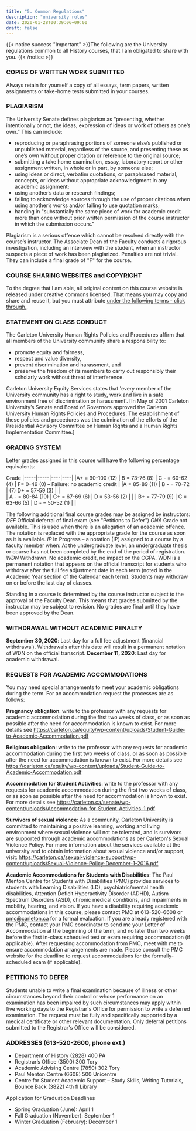 ```yaml
---
title: "5. Common Regulations"
description: "university rules"
date: 2020-01-28T00:39:06+09:00
draft: false
---
```


{{< notice success "Important" >}}The following are the University regulations common to all History courses, that I am obligated to share with you.
{{< /notice >}}

### COPIES OF WRITTEN WORK SUBMITTED
Always retain for yourself a copy of all essays, term papers, written assignments or take-home tests submitted in your courses.

### PLAGIARISM
The University Senate defines plagiarism as “presenting, whether intentionally or not, the ideas, expression of ideas or work of others as one’s own.” This can include:
+ reproducing or paraphrasing portions of someone else’s published or unpublished material, regardless of the source, and presenting these as one’s own without proper citation or reference to the original source;
+ submitting a take home examination, essay, laboratory report or other assignment written, in whole or in part, by someone else;
+ using ideas or direct, verbatim quotations, or paraphrased material, concepts, or ideas without appropriate acknowledgment in any academic assignment;
+ using another’s data or research findings;
+ failing to acknowledge sources through the use of proper citations when using another’s works and/or failing to use quotation marks;
+ handing in "substantially the same piece of work for academic credit more than once without prior written permission of the course instructor in which the submission occurs."

Plagiarism is a serious offence which cannot be resolved directly with the course’s instructor. The Associate Dean of the Faculty conducts a rigorous investigation, including an interview with the student, when an instructor suspects a piece of work has been plagiarized. Penalties are not trivial. They can include a final grade of "F" for the course.

### COURSE SHARING WEBSITES and COPYRIGHT
To the degree that I am able, all original content on this course website is released under creative commons licensed. That means you may copy and share and reuse it, but you must attribute [under the following terms - click through.](https://creativecommons.org/licenses/by-nc/4.0/).

### STATEMENT ON CLASS CONDUCT
The Carleton University Human Rights Policies and Procedures affirm that all members of the University community share a responsibility to:
+ promote equity and fairness,
+ respect and value diversity,
+ prevent discrimination and harassment, and
+ preserve the freedom of its members to carry out responsibly their scholarly work without threat of interference.

Carleton University Equity Services states that 'every member of the University community has a right to study, work and live in a safe environment free of discrimination or harassment'. [In May of 2001 Carleton University’s Senate and Board of Governors approved the Carleton University Human Rights Policies and Procedures. The establishment of these policies and procedures was the culmination of the efforts of the Presidential Advisory Committee on Human Rights and a Human Rights Implementation Committee.]

### GRADING SYSTEM
Letter grades assigned in this course will have the following percentage equivalents:

Grade
|-----|-----|----|----|
|A+ = 90-100 (12) | B = 73-76 (8) | C - = 60-62 (4) | F= 0-49 (0) – Failure: no academic credit |
|A = 85-89 (11) |	B - = 70-72 | (7)	D+ = 57-59 (3) | | 	
| A - = 80-84 (10) |	C+ = 67-69 (6) |	D = 53-56 (2) | |
| B+ = 77-79 (9) | 	C = 63-66 (5) | 	D - = 50-52 (1) | | 	

The following additional final course grades may be assigned by instructors:
*DEF* 	Official deferral of final exam (see "Petitions to Defer")
*GNA* 	Grade not available. This is used when there is an allegation of an academic offence. The notation is replaced with the appropriate grade for the course as soon as it is available.
*IP*	 In Progress – a notation (IP) assigned to a course by a faculty member when: At the undergraduate level, an undergraduate thesis or course has not been completed by the end of the period of registration.
*WDN*	Withdrawn. No academic credit, no impact on the CGPA. WDN is a permanent notation that appears on the official transcript for students who withdraw after the full fee adjustment date in each term (noted in the Academic Year section of the Calendar each term). Students may withdraw on or before the last day of classes.

Standing in a course is determined by the course instructor subject to the approval of the Faculty Dean. This means that grades submitted by the instructor may be subject to revision. No grades are final until they have been approved by the Dean.

### WITHDRAWAL WITHOUT ACADEMIC PENALTY
**September 30, 2020**: Last day for a full fee adjustment (financial withdrawal). Withdrawals after this date will result in a permanent notation of WDN on the official transcript.
**December 11, 2020**: Last day for academic withdrawal.

### REQUESTS FOR ACADEMIC ACCOMMODATIONS
You may need special arrangements to meet your academic obligations during the term. For an accommodation request the processes are as follows:

**Pregnancy obligation**: write to the professor with any requests for academic accommodation during the first two weeks of class, or as soon as possible after the need for accommodation is known to exist. For more details see https://carleton.ca/equity/wp-content/uploads/Student-Guide-to-Academic-Accommodation.pdf

**Religious obligation**: write to the professor with any requests for academic accommodation during the first two weeks of class, or as soon as possible after the need for accommodation is known to exist. For more details see https://carleton.ca/equity/wp-content/uploads/Student-Guide-to-Academic-Accommodation.pdf

**Accommodation for Student Activities**: write to the professor with any requests for academic accommodation during the first two weeks of class, or as soon as possible after the need for accommodation is known to exist. For more details see https://carleton.ca/senate/wp-content/uploads/Accommodation-for-Student-Activities-1.pdf

**Survivors of sexual violence**: As a community, Carleton University is committed to maintaining a positive learning, working and living environment where sexual violence will not be tolerated, and is survivors are supported through academic accommodations as per Carleton's Sexual Violence Policy. For more information about the services available at the university and to obtain information about sexual violence and/or support, visit:  https://carleton.ca/sexual-violence-support/wp-content/uploads/Sexual-Violence-Policy-December-1-2016.pdf

**Academic Accommodations for Students with Disabilities**: The Paul Menton Centre for Students with Disabilities (PMC) provides services to students with Learning Disabilities (LD), psychiatric/mental health disabilities, Attention Deficit Hyperactivity Disorder (ADHD), Autism Spectrum Disorders (ASD), chronic medical conditions, and impairments in mobility, hearing, and vision. If you have a disability requiring academic accommodations in this course, please contact PMC at 613-520-6608 or pmc@carleton.ca for a formal evaluation. If you are already registered with the PMC, contact your PMC coordinator to send me your Letter of Accommodation at the beginning of the term, and no later than two weeks before the first in-class scheduled test or exam requiring accommodation (if applicable). After requesting accommodation from PMC, meet with me to ensure accommodation arrangements are made.  Please consult the PMC website for the deadline to request accommodations for the formally-scheduled exam (if applicable).

### PETITIONS TO DEFER
Students unable to write a final examination because of illness or other circumstances beyond their control or whose performance on an examination has been impaired by such circumstances may apply within five working days to the Registrar's Office for permission to write a deferred examination. The request must be fully and specifically supported by a medical certificate or other relevant documentation. Only deferral petitions submitted to the Registrar's Office will be considered.

### ADDRESSES (613-520-2600, phone ext.)
+ Department of History (2828) 400 PA
+ Registrar’s Office (3500) 300 Tory
+ Academic Advising Centre (7850) 302 Tory
+ Paul Menton Centre (6608) 500 Unicentre
+ Centre for Student Academic Support – Study Skills, Writing Tutorials, Bounce Back (3822) 4th fl Library

Application for Graduation Deadlines
+ Spring Graduation (June): April 1
+ Fall Graduation (November): September 1
+ Winter Graduation (February): December 1
